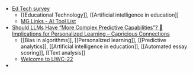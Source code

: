 - [Ed Tech survey](https://docs.google.com/spreadsheets/d/144msf4zKzSx1TpCMisptWGljEbWTqVeeOG2-taLB2Hc/edit?usp=drivesdk)
	- [[Educational Technology]], [[Artificial intelligence in education]]
	- [MG Links - AI Tool List](https://mglinks.org/2024/05/12/a-list-of.html)
- [Should LLMs Have “More Complex Predictive Capabilities”? 🤔Implications for Personalized Learning – Capricious Connections](https://melissa-warr.com/should-llms-have-more-complex-predictive-capabilities-%f0%9f%a4%94implications-for-personalized-learning/?trk=feed_main-feed-card_feed-article-content)
	- [[Bias in algorithms]], [[Personalized learning]], [[Predictive analytics]], [[Artificial intelligence in education]], [[Automated essay scoring]], [[Text analysis]]
	- [Welcome to LIWC-22](https://www.liwc.app/)
-